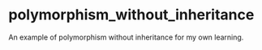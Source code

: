 # polymorphism_without_inheritance
An example of polymorphism without inheritance for my own learning.
